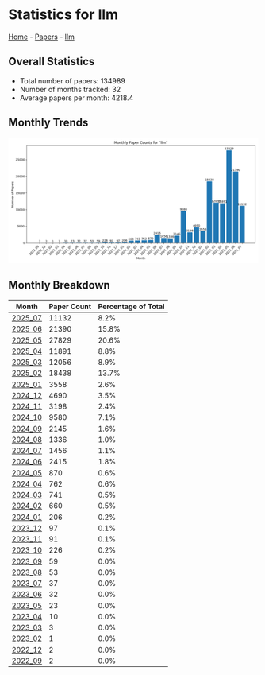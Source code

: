 # Statistics for llm

[Home](https://arxcompass.github.io) - [Papers](https://arxcompass.github.io/papers) - [llm](https://arxcompass.github.io/papers/llm)

## Overall Statistics

- Total number of papers: 134989
- Number of months tracked: 32
- Average papers per month: 4218.4

## Monthly Trends

![Monthly Paper Counts](monthly_stats.png)

## Monthly Breakdown

| Month | Paper Count | Percentage of Total |
| --- | --- | --- |
| [2025_07](./2025_07/papers_1.md) | 11132 | 8.2% |
| [2025_06](./2025_06/papers_1.md) | 21390 | 15.8% |
| [2025_05](./2025_05/papers_1.md) | 27829 | 20.6% |
| [2025_04](./2025_04/papers_1.md) | 11891 | 8.8% |
| [2025_03](./2025_03/papers_1.md) | 12056 | 8.9% |
| [2025_02](./2025_02/papers_1.md) | 18438 | 13.7% |
| [2025_01](./2025_01/papers_1.md) | 3558 | 2.6% |
| [2024_12](./2024_12/papers_1.md) | 4690 | 3.5% |
| [2024_11](./2024_11/papers_1.md) | 3198 | 2.4% |
| [2024_10](./2024_10/papers_1.md) | 9580 | 7.1% |
| [2024_09](./2024_09/papers_1.md) | 2145 | 1.6% |
| [2024_08](./2024_08/papers_1.md) | 1336 | 1.0% |
| [2024_07](./2024_07/papers_1.md) | 1456 | 1.1% |
| [2024_06](./2024_06/papers_1.md) | 2415 | 1.8% |
| [2024_05](./2024_05/papers_1.md) | 870 | 0.6% |
| [2024_04](./2024_04/papers_1.md) | 762 | 0.6% |
| [2024_03](./2024_03/papers_1.md) | 741 | 0.5% |
| [2024_02](./2024_02/papers_1.md) | 660 | 0.5% |
| [2024_01](./2024_01/papers_1.md) | 206 | 0.2% |
| [2023_12](./2023_12/papers_1.md) | 97 | 0.1% |
| [2023_11](./2023_11/papers_1.md) | 91 | 0.1% |
| [2023_10](./2023_10/papers_1.md) | 226 | 0.2% |
| [2023_09](./2023_09/papers_1.md) | 59 | 0.0% |
| [2023_08](./2023_08/papers_1.md) | 53 | 0.0% |
| [2023_07](./2023_07/papers_1.md) | 37 | 0.0% |
| [2023_06](./2023_06/papers_1.md) | 32 | 0.0% |
| [2023_05](./2023_05/papers_1.md) | 23 | 0.0% |
| [2023_04](./2023_04/papers_1.md) | 10 | 0.0% |
| [2023_03](./2023_03/papers_1.md) | 3 | 0.0% |
| [2023_02](./2023_02/papers_1.md) | 1 | 0.0% |
| [2022_12](./2022_12/papers_1.md) | 2 | 0.0% |
| [2022_09](./2022_09/papers_1.md) | 2 | 0.0% |
